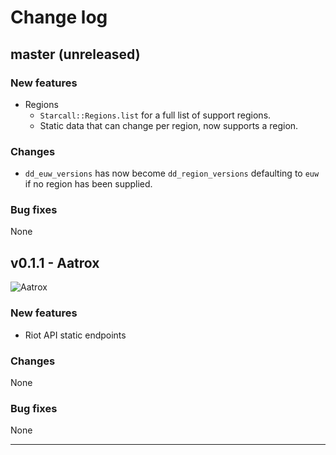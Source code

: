 # Change log

## master (unreleased)

### New features
- Regions
    - `Starcall::Regions.list` for a full list of support regions.
    - Static data that can change per region, now supports a region.

### Changes
- `dd_euw_versions` has now become `dd_region_versions` defaulting to `euw` if no region has been supplied.

### Bug fixes 
None

## v0.1.1 - Aatrox
![Aatrox](http://ddragon.leagueoflegends.com/cdn/10.12.1/img/champion/Aatrox.png)

### New features
- Riot API static endpoints

### Changes
None

### Bug fixes 
None

-----
